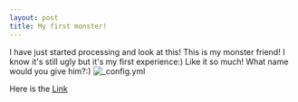 ```yaml
---
layout: post
title: My first monster! 
---
```


I have just started processing and look at this! This is my monster friend! I know it's still ugly but it's my first experience:) Like it so much! What name would you give him?:)
![_config.yml](http://cs626321.vk.me/v626321291/151dd/AhUYv6MzLgA.jpg)

Here is the [Link](https://sanachinaliyeva.github.io/monster/)
